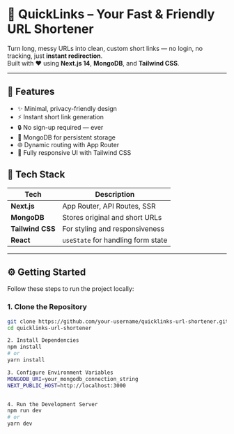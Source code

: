 # 🔗 QuickLinks – Your Fast & Friendly URL Shortener

Turn long, messy URLs into clean, custom short links — no login, no tracking, just **instant redirection**.  
Built with ❤️ using **Next.js 14**, **MongoDB**, and **Tailwind CSS**.

---

## 🚀 Features

- ✨ Minimal, privacy-friendly design  
- ⚡ Instant short link generation  
- 🔒 No sign-up required — ever  
- 📁 MongoDB for persistent storage  
- 🌐 Dynamic routing with App Router  
- 🎨 Fully responsive UI with Tailwind CSS


## 🧩 Tech Stack

| Tech        | Description                          |
|-------------|--------------------------------------|
| **Next.js**     | App Router, API Routes, SSR         |
| **MongoDB**     | Stores original and short URLs       |
| **Tailwind CSS**| For styling and responsiveness       |
| **React**       | `useState` for handling form state   |

---

## ⚙️ Getting Started

Follow these steps to run the project locally:

### 1. Clone the Repository

```bash
git clone https://github.com/your-username/quicklinks-url-shortener.git
cd quicklinks-url-shortener

2. Install Dependencies
npm install
# or
yarn install

3. Configure Environment Variables
MONGODB_URI=your_mongodb_connection_string
NEXT_PUBLIC_HOST=http://localhost:3000


4. Run the Development Server
npm run dev
# or
yarn dev

